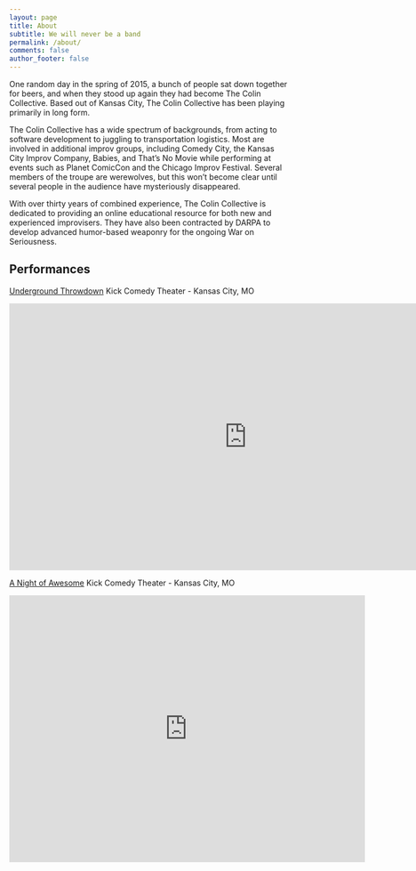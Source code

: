 ```yaml
---
layout: page
title: About
subtitle: We will never be a band
permalink: /about/
comments: false
author_footer: false
---
```

One random day in the spring of 2015, a bunch of people sat down together for beers, and when they stood up again they had become The Colin Collective.
Based out of Kansas City, The Colin Collective has been playing primarily in long form.

The Colin Collective has a wide spectrum of backgrounds, from acting to software development to juggling to transportation logistics.
Most are involved in additional improv groups, including Comedy City, the Kansas City Improv Company, Babies, and That’s No Movie while performing at events such as Planet ComicCon and the Chicago Improv Festival.
Several members of the troupe are werewolves, but this won’t become clear until several people in the audience have mysteriously disappeared.

With over thirty years of combined experience, The Colin Collective is dedicated to providing an online educational resource for both new and experienced improvisers.
They have also been contracted by DARPA to develop advanced humor-based weaponry for the ongoing War on Seriousness.

Performances
------------
[Underground Throwdown](https://www.youtube.com/embed/_Lvx6ZmK3Fk)
Kick Comedy Theater - Kansas City, MO
<iframe width="853" height="480" src="https://www.youtube.com/embed/_Lvx6ZmK3Fk" frameborder="0" allowfullscreen></iframe>

[A Night of Awesome](https://www.youtube.com/embed/Y3TaCAEkxhs)
Kick Comedy Theater - Kansas City, MO
<iframe width="640" height="480" src="https://www.youtube.com/embed/Y3TaCAEkxhs" frameborder="0" allowfullscreen></iframe>
